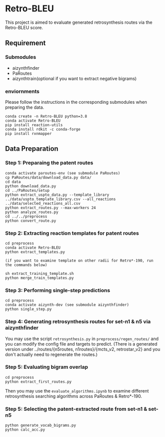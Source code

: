 # Retro-BLEU

This project is aimed to evaluate generated retrosynthesis routes via the Retro-BLEU score.

## Requirement
### Submodules
- aizynthfinder
- PaRoutes
- aizynthtrain(optional if you want to extract negative bigrams)

### enviornments

Please follow the instructions in the corresponding submodules when preparing the data.

```
conda create -n Retro-BLEU python=3.8
conda activate Retro-BLEU
pip install reaction-utils
conda install rdkit -c conda-forge
pip install rxnmapper

```

## Data Preparation

### Step 1: Preparaing the patent routes
```
conda activate paroutes-env (see submodule PaRoutes)
cp PaRoutes/data/download_data.py data/
cd data
python download_data.py
cd ../PaRoutes/setup
python extract_uspto_data.py --template_library ../data/uspto_template_library.csv --all_reactions ../data/selected_reactions_all.csv
python extract_routes.py --max-workers 24
python analyze_routes.py
cd ../../preprocess
python convert_route.py

```

### Step 2: Extracting reaction templates for patent routes

```
cd preprocess
conda activate Retro-BLEU
python extract_templates.py

(if you want to examine template on other radii for Retro*-190, run the commands below)

sh extract_training_template.sh
python merge_train_templates.py
```

### Step 3: Performing single-step predictions

```
cd preprocess
conda activate aizynth-dev (see submodule aizynthfinder)
python single_step.py
```

### Step 4: Generating retrosynthesis routes for set-n1 & n5 via aizynthfinder

You may use the script `retrosynthesis.py` in `preprocess/regen_routes/` and you can modify the config file and targets to predict.
(There is a generated version under ../routes/{n5routes, n1routes}/{mcts_v2, retrostar_v2} and you don't actually need to regenerate the routes.)


### Step 5: Evaluating bigram overlap

```
cd preprocess
python extract_first_routes.py
```
Then you may use the `evaluate_algorithms.ipynb` to examine different retrosynthesis searching algorithms across PaRoutes & Retro*-190.

### Step 5: Selecting the patent-extracted route from set-n1 & set-n5

```
python generate_vocab_bigrams.py
python calc_acc.py
```